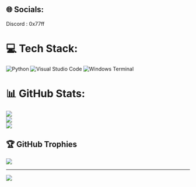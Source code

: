 
## 🌐 Socials:
Discord : 0x77ff

# 💻 Tech Stack:
![Python](https://img.shields.io/badge/python-3670A0?style=for-the-badge&logo=python&logoColor=ffdd54)
![Visual Studio Code](https://img.shields.io/badge/Visual%20Studio%20Code-0078d7.svg?style=for-the-badge&logo=visual-studio-code&logoColor=white)
![Windows Terminal](https://img.shields.io/badge/Windows%20Terminal-%234D4D4D.svg?style=for-the-badge&logo=windows-terminal&logoColor=white)

# 📊 GitHub Stats:
![](https://github-readme-stats.vercel.app/api?username=0x77FF&theme=algolia&hide_border=false&include_all_commits=true&count_private=true)<br/>
![](https://github-readme-streak-stats.herokuapp.com/?user=0x77FF&theme=algolia&hide_border=false)<br/>
![](https://github-readme-stats.vercel.app/api/top-langs/?username=0x77FF&theme=algolia&hide_border=false&include_all_commits=true&count_private=true&layout=compact)

## 🏆 GitHub Trophies
![](https://github-profile-trophy.vercel.app/?username=0x77FF&theme=algolia&no-frame=false&no-bg=true&margin-w=4)

---
[![](https://visitcount.itsvg.in/api?id=0x77FF&icon=0&color=0)](https://visitcount.itsvg.in)


